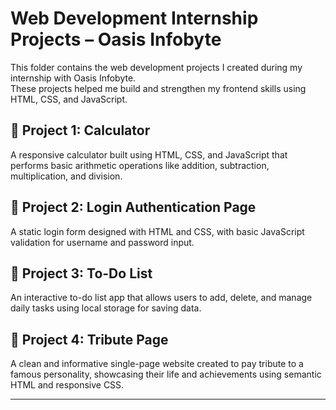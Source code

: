 # Web Development Internship Projects – Oasis Infobyte

This folder contains the web development projects I created during my internship with Oasis Infobyte.  
These projects helped me build and strengthen my frontend skills using HTML, CSS, and JavaScript.

## 🔹 Project 1: Calculator  
A responsive calculator built using HTML, CSS, and JavaScript that performs basic arithmetic operations like addition, subtraction, multiplication, and division.

## 🔹 Project 2: Login Authentication Page  
A static login form designed with HTML and CSS, with basic JavaScript validation for username and password input.

## 🔹 Project 3: To-Do List  
An interactive to-do list app that allows users to add, delete, and manage daily tasks using local storage for saving data.

## 🔹 Project 4: Tribute Page  
A clean and informative single-page website created to pay tribute to a famous personality, showcasing their life and achievements using semantic HTML and responsive CSS.

---
